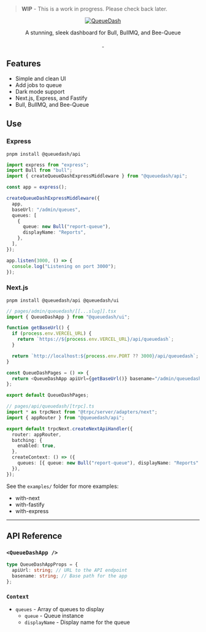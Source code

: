 > **WIP** - This is a work in progress. Please check back later.

<p align="center">
  <a href="https://www.queuedash.com" target="_blank">
    <img src="https://res.cloudinary.com/driverseat/image/upload/v1677406730/queuedash/queuedash-social.png" alt="QueueDash">
  </a>
</p>

<p align="center">
  A stunning, sleek dashboard for Bull, BullMQ, and Bee-Queue
<p>

<p align="center">
  <a aria-label="NPM version" href="https://www.npmjs.com/package/turbo">
    <img alt="" src="https://img.shields.io/npm/v/@queuedash/api.svg?style=for-the-badge&labelColor=000000">
  </a>
  <a aria-label="License" href="https://github.com/vercel/turbo/blob/main/LICENSE">
    <img alt="" src="https://img.shields.io/npm/l/@queuedash/api.svg?style=for-the-badge&labelColor=000000&color=">
  </a>
</p>

## Features

- Simple and clean UI
- Add jobs to queue
- Dark mode support
- Next.js, Express, and Fastify
- Bull, BullMQ, and Bee-Queue

## Use

### Express

`pnpm install @queuedash/api`

```typescript
import express from "express";
import Bull from "bull";
import { createQueueDashExpressMiddleware } from "@queuedash/api";

const app = express();

createQueueDashExpressMiddleware({
  app,
  baseUrl: "/admin/queues",
  queues: [
    {
      queue: new Bull("report-queue"),
      displayName: "Reports",
    },
  ],
});

app.listen(3000, () => {
  console.log("Listening on port 3000");
});
```

### Next.js

`pnpm install @queuedash/api @queuedash/ui`

```typescript jsx
// pages/admin/queuedash/[[...slug]].tsx
import { QueueDashApp } from "@queuedash/ui";

function getBaseUrl() {
  if (process.env.VERCEL_URL) {
    return `https://${process.env.VERCEL_URL}/api/queuedash`;
  }

  return `http://localhost:${process.env.PORT ?? 3000}/api/queuedash`;
}

const QueueDashPages = () => {
  return <QueueDashApp apiUrl={getBaseUrl()} basename="/admin/queuedash" />;
};

export default QueueDashPages;

// pages/api/queuedash/[trpc].ts
import * as trpcNext from "@trpc/server/adapters/next";
import { appRouter } from "@queuedash/api";

export default trpcNext.createNextApiHandler({
  router: appRouter,
  batching: {
    enabled: true,
  },
  createContext: () => ({
    queues: [{ queue: new Bull("report-queue"), displayName: "Reports" }],
  }),
});
```

See the `examples/` folder for more examples:

- with-next
- with-fastify
- with-express

---

## API Reference

### `<QueueDashApp />`

```typescript jsx
type QueueDashAppProps = {
  apiUrl: string; // URL to the API endpoint
  basename: string; // Base path for the app
};
```

### `Context`

- `queues` - Array of queues to display
  - `queue` - Queue instance
  - `displayName` - Display name for the queue

